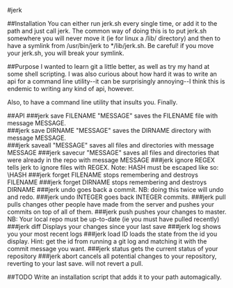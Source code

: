 #jerk

##Installation
You can either run jerk.sh every single time, or add it to the path and just call jerk.  The common way of doing this is to put jerk.sh somewhere you will never move it (ie for linux a /lib/ directory) and then to have a symlink from /usr/bin/jerk to */lib/jerk.sh.  Be careful!  if you move your jerk.sh, you will break your symlink.

##Purpose
I wanted to learn git a little better, as well as try my hand at some shell scripting.  I was also curious about how hard it was to write an api for a command line utility--it can be surprisingly annoying--I think this is endemic to writing any kind of api, however.

Also, to have a command line utility that insults you.  Finally.

##API
###jerk save FILENAME "MESSAGE"
saves the FILENAME file with message MESSAGE.	
###jerk save DIRNAME "MESSAGE"
saves the DIRNAME directory with message MESSAGE.	
###jerk saveall "MESSAGE" 
saves all files and directories with message MESSAGE
###jerk savecur "MESSAGE"
saves all files and directories that were already in the repo with message MESSAGE
###jerk ignore REGEX
tells jerk to ignore files with REGEX.  Note: HASH must be escaped like so: \HASH
###jerk forget FILENAME
stops remembering and destroys FILENAME
###jerk forget DIRNAME
stops remembering and destroys DIRNAME
###jerk undo
goes back a commit.  NB: doing this twice will undo and redo.
###jerk undo INTEGER
goes back INTEGER commits.
###jerk pull
pulls changes other people have made from the server and pushes your commits on top of all of them.
###jerk push
pushes your changes to master. NB: Your local repo must be up-to-date (ie you must have pulled recently)
###jerk diff
Displays your changes since your last save
###jerk log
shows you your most recent logs
###jerk load ID
loads the state from the id you display. Hint: get the id from running a git log and matching it with the commit message you want.
###jerk status
gets the current status of your repository
###jerk abort
cancels all potential changes to your repository, reverting to your last save.  will not revert a pull.

##TODO
Write an installation script that adds it to your path automagically.